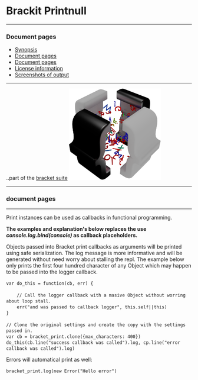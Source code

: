 # Brackit Printnull

----
### Document pages
* [Synopsis](https://github.com/restarian/bracket_print/blob/master/doc/README.md)
* [Document pages](https://github.com/restarian/bracket_print/blob/master/doc/as_logger.md)
* [Document pages](https://github.com/restarian/bracket_print/blob/master/doc/as_string.md)
* [License information](https://github.com/restarian/bracket_print/blob/master/doc/license.md)
* [Screenshots of output ](https://github.com/restarian/bracket_print/blob/master/doc/screenshot.md)

----

..part of the [bracket suite](https://github.com/restarian/restarian/blob/master/bracket/readme.md)
![bracket](https://raw.githubusercontent.com/restarian/restarian/master/bracket/doc/image/bracket_logo_small.png)

------

### document pages

----

Print instances can be used as callbacks in functional programming.


**The examples and explanation's below replaces the use *console.log.bind(console)* as callback placeholders.**


Objects passed into Bracket print callbacks as arguments will be printed using safe serialization. The log message is more informative and will be generated without need worry about stalling the repl. The example below only prints the first four hundred character of any Object which may happen to be passed into the logger callback. 


```
var do_this = function(cb, err) {

	// Call the logger callback with a masive Object without worring about loop stall.
	err("and was passed to callback logger", this.self||this)
}

// Clone the original settings and create the copy with the settings passed in.
var cb = bracket_print.clone({max_characters: 400})
do_this(cb.line("success callback was called").log, cp.line("error callback was called").log)

```

Errors will automatical print as well:
```
bracket_print.log(new Error("Hello error")
```
